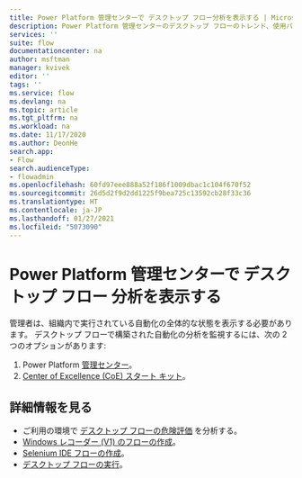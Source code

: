 ```yaml
---
title: Power Platform 管理センターで デスクトップ フロー分析を表示する | Microsoft Docs
description: Power Platform 管理センターのデスクトップ フローのトレンド、使用パターン、その他の分析機能について説明します。
services: ''
suite: flow
documentationcenter: na
author: msftman
manager: kvivek
editor: ''
tags: ''
ms.service: flow
ms.devlang: na
ms.topic: article
ms.tgt_pltfrm: na
ms.workload: na
ms.date: 11/17/2020
ms.author: DeonHe
search.app:
- Flow
search.audienceType:
- flowadmin
ms.openlocfilehash: 60fd97eee888a52f186f1009dbac1c104f670f52
ms.sourcegitcommit: 26d5d2f9d2dd1225f9bea725c13592cb28f33c36
ms.translationtype: HT
ms.contentlocale: ja-JP
ms.lasthandoff: 01/27/2021
ms.locfileid: "5073090"
---
```

# <a name="view-desktop-flows-analytics-in-the-power-platform-admin-center"></a>Power Platform 管理センターで デスクトップ フロー 分析を表示する

管理者は、組織内で実行されている自動化の全体的な状態を表示する必要があります。 デスクトップ フローで構築された自動化の分析を監視するには、次の 2 つのオプションがあります:

1. Power Platform [管理センター](https://aka.ms/ppac)。
1. [Center of Excellence (CoE) スタート キット](https://docs.microsoft.com/power-platform/guidance/coe/setup)。


## <a name="learn-more"></a>詳細情報を見る

- ご利用の環境で [デスクトップ フローの危険評価](https://docs.microsoft.com/power-platform/guidance/coe/power-bi-govern#desktop-flows-risk-assessment) を分析する。
- [Windows レコーダー (V1) のフローの作成](create-desktop.md)。
- [Selenium IDE フローの作成](create-web.md)。
- [デスクトップ フローの実行](run-desktop-flow.md)。
